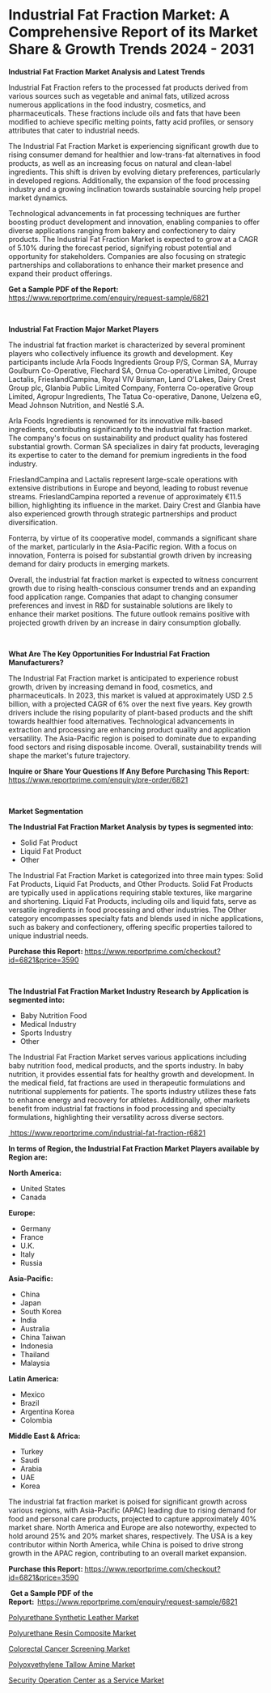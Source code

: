 <p><h1>Industrial Fat Fraction Market: A Comprehensive Report of its Market Share & Growth Trends 2024 - 2031</h1></p><p><strong>Industrial Fat Fraction Market Analysis and Latest Trends</strong></p>
<p><p>Industrial Fat Fraction refers to the processed fat products derived from various sources such as vegetable and animal fats, utilized across numerous applications in the food industry, cosmetics, and pharmaceuticals. These fractions include oils and fats that have been modified to achieve specific melting points, fatty acid profiles, or sensory attributes that cater to industrial needs.</p><p>The Industrial Fat Fraction Market is experiencing significant growth due to rising consumer demand for healthier and low-trans-fat alternatives in food products, as well as an increasing focus on natural and clean-label ingredients. This shift is driven by evolving dietary preferences, particularly in developed regions. Additionally, the expansion of the food processing industry and a growing inclination towards sustainable sourcing help propel market dynamics.</p><p>Technological advancements in fat processing techniques are further boosting product development and innovation, enabling companies to offer diverse applications ranging from bakery and confectionery to dairy products. The Industrial Fat Fraction Market is expected to grow at a CAGR of 5.10% during the forecast period, signifying robust potential and opportunity for stakeholders. Companies are also focusing on strategic partnerships and collaborations to enhance their market presence and expand their product offerings.</p></p>
<p><strong>Get a Sample PDF of the Report:&nbsp;</strong> <a href="https://www.reportprime.com/enquiry/request-sample/6821">https://www.reportprime.com/enquiry/request-sample/6821</a></p>
<p>&nbsp;</p>
<p><strong>Industrial Fat Fraction Major Market Players</strong></p>
<p><p>The industrial fat fraction market is characterized by several prominent players who collectively influence its growth and development. Key participants include Arla Foods Ingredients Group P/S, Corman SA, Murray Goulburn Co-Operative, Flechard SA, Ornua Co-operative Limited, Groupe Lactalis, FrieslandCampina, Royal VIV Buisman, Land O'Lakes, Dairy Crest Group plc, Glanbia Public Limited Company, Fonterra Co-operative Group Limited, Agropur Ingredients, The Tatua Co-operative, Danone, Uelzena eG, Mead Johnson Nutrition, and Nestlé S.A.</p><p>Arla Foods Ingredients is renowned for its innovative milk-based ingredients, contributing significantly to the industrial fat fraction market. The company's focus on sustainability and product quality has fostered substantial growth. Corman SA specializes in dairy fat products, leveraging its expertise to cater to the demand for premium ingredients in the food industry.</p><p>FrieslandCampina and Lactalis represent large-scale operations with extensive distributions in Europe and beyond, leading to robust revenue streams. FrieslandCampina reported a revenue of approximately €11.5 billion, highlighting its influence in the market. Dairy Crest and Glanbia have also experienced growth through strategic partnerships and product diversification.</p><p>Fonterra, by virtue of its cooperative model, commands a significant share of the market, particularly in the Asia-Pacific region. With a focus on innovation, Fonterra is poised for substantial growth driven by increasing demand for dairy products in emerging markets.</p><p>Overall, the industrial fat fraction market is expected to witness concurrent growth due to rising health-conscious consumer trends and an expanding food application range. Companies that adapt to changing consumer preferences and invest in R&D for sustainable solutions are likely to enhance their market positions. The future outlook remains positive with projected growth driven by an increase in dairy consumption globally.</p></p>
<p>&nbsp;</p>
<p><strong>What Are The Key Opportunities For Industrial Fat Fraction Manufacturers?</strong></p>
<p><p>The Industrial Fat Fraction market is anticipated to experience robust growth, driven by increasing demand in food, cosmetics, and pharmaceuticals. In 2023, this market is valued at approximately USD 2.5 billion, with a projected CAGR of 6% over the next five years. Key growth drivers include the rising popularity of plant-based products and the shift towards healthier food alternatives. Technological advancements in extraction and processing are enhancing product quality and application versatility. The Asia-Pacific region is poised to dominate due to expanding food sectors and rising disposable income. Overall, sustainability trends will shape the market's future trajectory.</p></p>
<p><strong>Inquire or Share Your Questions If Any Before Purchasing This Report:</strong> <a href="https://www.reportprime.com/enquiry/pre-order/6821">https://www.reportprime.com/enquiry/pre-order/6821</a></p>
<p>&nbsp;</p>
<p><strong>Market Segmentation</strong></p>
<p><strong>The Industrial Fat Fraction Market Analysis by types is segmented into:</strong></p>
<p><ul><li>Solid Fat Product</li><li>Liquid Fat Product</li><li>Other</li></ul></p>
<p><p>The Industrial Fat Fraction Market is categorized into three main types: Solid Fat Products, Liquid Fat Products, and Other Products. Solid Fat Products are typically used in applications requiring stable textures, like margarine and shortening. Liquid Fat Products, including oils and liquid fats, serve as versatile ingredients in food processing and other industries. The Other category encompasses specialty fats and blends used in niche applications, such as bakery and confectionery, offering specific properties tailored to unique industrial needs.</p></p>
<p><strong>Purchase this Report:&nbsp;</strong><a href="https://www.reportprime.com/checkout?id=6821&price=3590">https://www.reportprime.com/checkout?id=6821&price=3590</a></p>
<p>&nbsp;</p>
<p><strong>The Industrial Fat Fraction Market Industry Research by Application is segmented into:</strong></p>
<p><ul><li>Baby Nutrition Food</li><li>Medical Industry</li><li>Sports Industry</li><li>Other</li></ul></p>
<p><p>The Industrial Fat Fraction Market serves various applications including baby nutrition food, medical products, and the sports industry. In baby nutrition, it provides essential fats for healthy growth and development. In the medical field, fat fractions are used in therapeutic formulations and nutritional supplements for patients. The sports industry utilizes these fats to enhance energy and recovery for athletes. Additionally, other markets benefit from industrial fat fractions in food processing and specialty formulations, highlighting their versatility across diverse sectors.</p></p>
<p><a href="https://www.reportprime.com/industrial-fat-fraction-r6821">&nbsp;https://www.reportprime.com/industrial-fat-fraction-r6821</a></p>
<p><strong>In terms of Region, the Industrial Fat Fraction Market Players available by Region are:</strong></p>
<p>
    <p> <strong> North America: </strong>
        <ul>
            <li>United States</li>
            <li>Canada</li>
        </ul>
        </p> 
    <p> <strong> Europe: </strong>
        <ul>
            <li>Germany</li>
            <li>France</li>
            <li>U.K.</li>
            <li>Italy</li>
            <li>Russia</li>
        </ul>
        </p> 
    <p> <strong> Asia-Pacific: </strong>
        <ul>
            <li>China</li>
            <li>Japan</li>
            <li>South Korea</li>
            <li>India</li>
            <li>Australia</li>
            <li>China Taiwan</li>
            <li>Indonesia</li>
            <li>Thailand</li>
            <li>Malaysia</li>
        </ul>
        </p> 
    <p> <strong> Latin America: </strong>
        <ul>
            <li>Mexico</li>
            <li>Brazil</li>
            <li>Argentina Korea</li>
            <li>Colombia</li>
        </ul>
        </p> 
    <p> <strong> Middle East & Africa: </strong>
        <ul>
            <li>Turkey</li>
            <li>Saudi</li>
            <li>Arabia</li>
            <li>UAE</li>
            <li>Korea</li>
        </ul>
    </p>
    </p>
<p><p>The industrial fat fraction market is poised for significant growth across various regions, with Asia-Pacific (APAC) leading due to rising demand for food and personal care products, projected to capture approximately 40% market share. North America and Europe are also noteworthy, expected to hold around 25% and 20% market shares, respectively. The USA is a key contributor within North America, while China is poised to drive strong growth in the APAC region, contributing to an overall market expansion.</p></p>
<p><strong>Purchase this Report: </strong><a href="https://www.reportprime.com/checkout?id=6821&price=3590">https://www.reportprime.com/checkout?id=6821&price=3590</a></p>
<p>&nbsp;<strong>Get a Sample PDF of the Report:&nbsp;&nbsp;</strong><a href="https://www.reportprime.com/enquiry/request-sample/6821">https://www.reportprime.com/enquiry/request-sample/6821</a></p>
<p><strong></strong></p>
<p><p><a href="https://www.linkedin.com/pulse/global-polyurethane-synthetic-leather-market-trends-insights-xlf1e?trackingId=bmvBYOivSRC8JYOKd2KOaw%3D%3D">Polyurethane Synthetic Leather Market</a></p><p><a href="https://issuu.com/reportprime-2/docs/polyurethane-resin-composite-market_c39ac21fc3d77f">Polyurethane Resin Composite Market</a></p><p><a href="https://medium.com/@mayekuhic78/how-will-the-colorectal-cancer-screening-market-evolve-409d55edf59f">Colorectal Cancer Screening Market</a></p><p><a href="https://www.linkedin.com/pulse/polyoxyethylene-tallow-amine-market-research-report-exploring-pqczf?trackingId=gOBoLk47T2Gh%2FxHq1h4xlA%3D%3D">Polyoxyethylene Tallow Amine Market</a></p><p><a href="https://medium.com/@mayekuhic78/security-operation-center-as-a-service-market-size-share-trends-analysis-report-by-end-use-be627d87de5b">Security Operation Center as a Service Market</a></p></p>